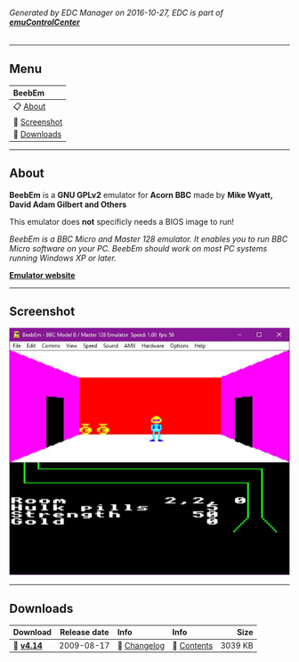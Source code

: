 ###### Generated by EDC Manager on 2016-10-27, EDC is part of [**emuControlCenter**](https://github.com/PhoenixInteractiveNL/emuControlCenter/wiki)
***
## Menu
| **BeebEm** |
|:---------|
| :clipboard: [About](#about) |
| :sunrise: [Screenshot](#screenshot) |
| :floppy_disk: [Downloads](#downloads) |
***
## About
**BeebEm** is a **GNU GPLv2** emulator for **Acorn BBC** made by **Mike Wyatt, David Adam Gilbert and Others**

This emulator does **not** specificly needs a BIOS image to run!

_BeebEm is a BBC Micro and Master 128 emulator. It enables you to run BBC Micro software on your PC. BeebEm should work on most PC systems running Windows XP or later._

[**Emulator website**](http://www.mkw.me.uk/beebem/index.html)
***
## Screenshot
![](https://raw.githubusercontent.com/PhoenixInteractiveNL/edc-masterhook/master/downloadhooks/beebem/beebem_screen.jpg)
***
## Downloads
| Download | Release date  | Info       | Info       | Size       |
|:---------|:-------------:|:-----------|:-----------|-----------:|
| :floppy_disk: [**v4.14**](https://github.com/PhoenixInteractiveNL/edc-repo0002/raw/master/beebem/4.14.7z) | 2009-08-17 | :page_facing_up: [Changelog](https://github.com/PhoenixInteractiveNL/edc-repo0002/blob/master/beebem/4.14_changelog.txt) | :mag_right: [Contents](https://github.com/PhoenixInteractiveNL/edc-repo0002/blob/master/beebem/4.14_contents.txt) | 3039 KB |
